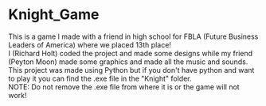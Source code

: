 # Knight_Game
This is a game I made with a friend in high school for FBLA (Future Business Leaders of America) where we placed 13th place!<br>
I (Richard Holt) coded the project and made some designs while my friend (Peyton Moon) made some graphics and made all the music and sounds.<br>
This project was made using Python but if you don't have python and want to play it you can find the .exe file in the "Knight" folder.<br>
NOTE: Do not remove the .exe file from where it is or the game will not work!
